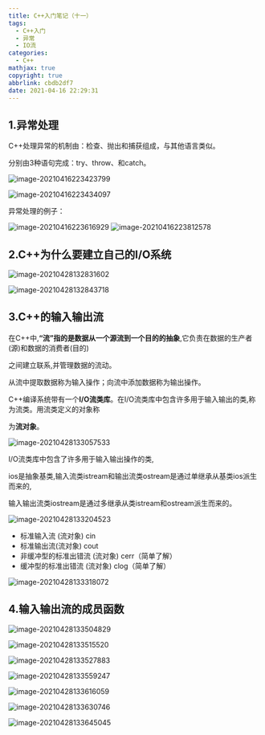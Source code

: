 ```yaml
---
title: C++入门笔记（十一）
tags:
  - C++入门
  - 异常
  - IO流
categories:
  - C++
mathjax: true
copyright: true
abbrlink: cbdb2df7
date: 2021-04-16 22:29:31
---
```


## 1.异常处理

C++处理异常的机制由：检查、抛出和捕获组成，与其他语言类似。

分别由3种语句完成：try、throw、和catch。

<!--more-->

![image-20210416223423799](https://gitee.com/grant1499/blog-pic/raw/master/img/202110232025226.png)

![image-20210416223434097](https://gitee.com/grant1499/blog-pic/raw/master/img/202110232025549.png)

异常处理的例子：

![image-20210416223616929](https://gitee.com/grant1499/blog-pic/raw/master/img/202110232025300.png) ![image-20210416223812578](https://gitee.com/grant1499/blog-pic/raw/master/img/202110232025494.png)

## 2.C++为什么要建立自己的I/O系统

![image-20210428132831602](https://gitee.com/grant1499/blog-pic/raw/master/img/202110232025724.png)

![image-20210428132843718](https://gitee.com/grant1499/blog-pic/raw/master/img/202110232025503.png)

## 3.C++的输入输出流

在C++中,**“流”指的是数据从一个源流到一个目的的抽象**,它负责在数据的生产者(源)和数据的消费者(目的)

之间建立联系,并管理数据的流动。

从流中提取数据称为输入操作；向流中添加数据称为输出操作。

C++编译系统带有一个**I/O流类库**。在I/O流类库中包含许多用于输入输出的类,称为流类。用流类定义的对象称

为**流对象**。

![image-20210428133057533](https://gitee.com/grant1499/blog-pic/raw/master/img/202110232025572.png)

I/O流类库中包含了许多用于输入输出操作的类,

 ios是抽象基类,输入流类istream和输出流类ostream是通过单继承从基类ios派生而来的,

输入输出流类iostream是通过多继承从类istream和ostream派生而来的。

![image-20210428133204523](https://gitee.com/grant1499/blog-pic/raw/master/img/202110232025302.png)

- 标准输入流 (流对象) cin
- 标准输出流(流对象) cout
- 非缓冲型的标准出错流 (流对象) cerr（简单了解）
- 缓冲型的标准出错流 (流对象) clog（简单了解）

![image-20210428133318072](https://gitee.com/grant1499/blog-pic/raw/master/img/202110232026782.png)

## 4.输入输出流的成员函数

![image-20210428133504829](https://gitee.com/grant1499/blog-pic/raw/master/img/202110232025384.png)

![image-20210428133515520](https://gitee.com/grant1499/blog-pic/raw/master/img/202110232026494.png)

![image-20210428133527883](https://gitee.com/grant1499/blog-pic/raw/master/img/202110232026531.png)

![image-20210428133559247](https://gitee.com/grant1499/blog-pic/raw/master/img/202110232026615.png)

![image-20210428133616059](https://gitee.com/grant1499/blog-pic/raw/master/img/202110232026394.png)

![image-20210428133630746](https://gitee.com/grant1499/blog-pic/raw/master/img/202110232026619.png)

![image-20210428133645045](https://gitee.com/grant1499/blog-pic/raw/master/img/202110232026928.png)

